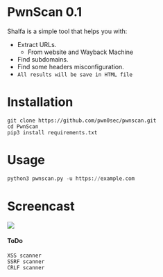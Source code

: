 # PwnScan 0.1
Shalfa is a simple tool that helps you with:
- Extract URLs.
   - From website and Wayback Machine
- Find subdomains.
- Find some headers misconfiguration.
- `All results will be save in HTML file`

# Installation
```
git clone https://github.com/pwn0sec/pwnscan.git
cd PwnScan 
pip3 install requirements.txt
```

# Usage
```python
python3 pwnscan.py -u https://example.com
```
# Screencast
![](https://github.com/Pwn0sec/PwnScan/blob/main/Screencast.gif)

#### ToDo
```
XSS scanner
SSRF scanner
CRLF scanner
```
